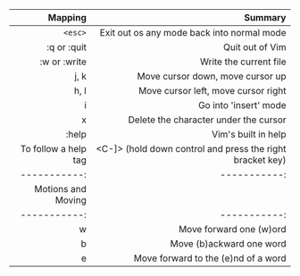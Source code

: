 | Mapping                 | Summary |
| -----------:            | -----------:|
| `<esc>`                 | Exit out os any mode back into normal mode |
| :q or :quit             | Quit out of Vim |
| :w or :write            | Write the current file |
| j, k                    | Move cursor down, move cursor up |
| h, l                    | Move cursor left, move cursor right |
| i                       | Go into 'insert' mode |
| x                       | Delete the character under the cursor |
| :help                   | Vim's built in help |
| To follow a help tag    | <C-]> (hold down control and press the right bracket key) |
| -----------:            | -----------:|
| Motions and Moving
| -----------:            | -----------:|
| w                       | Move forward one (w)ord |
| b                       | Move (b)ackward one word |
| e                       | Move forward to the (e)nd of a word |
